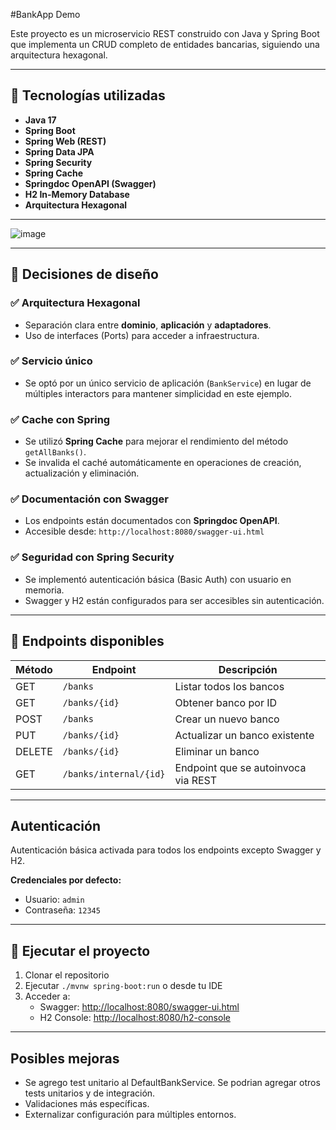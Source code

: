 
#BankApp Demo

Este proyecto es un microservicio REST construido con Java y Spring Boot que implementa un CRUD completo de entidades bancarias, siguiendo una arquitectura hexagonal.

---

## 🔧 Tecnologías utilizadas

- **Java 17**
- **Spring Boot**
- **Spring Web (REST)**
- **Spring Data JPA**
- **Spring Security**
- **Spring Cache**
- **Springdoc OpenAPI (Swagger)**
- **H2 In-Memory Database**
- **Arquitectura Hexagonal**

---
![image](https://github.com/user-attachments/assets/a2c8d2d8-b3b7-436c-8e18-4886d1ef7fd1)


---

## 🧩 Decisiones de diseño

### ✅ Arquitectura Hexagonal
- Separación clara entre **dominio**, **aplicación** y **adaptadores**.
- Uso de interfaces (Ports) para acceder a infraestructura.

### ✅ Servicio único
- Se optó por un único servicio de aplicación (`BankService`) en lugar de múltiples interactors para mantener simplicidad en este ejemplo.

### ✅ Cache con Spring
- Se utilizó **Spring Cache** para mejorar el rendimiento del método `getAllBanks()`.
- Se invalida el caché automáticamente en operaciones de creación, actualización y eliminación.

### ✅ Documentación con Swagger
- Los endpoints están documentados con **Springdoc OpenAPI**.
- Accesible desde: `http://localhost:8080/swagger-ui.html`

### ✅ Seguridad con Spring Security
- Se implementó autenticación básica (Basic Auth) con usuario en memoria.
- Swagger y H2 están configurados para ser accesibles sin autenticación.

---

## 🧪 Endpoints disponibles

| Método | Endpoint               | Descripción                        |
|--------|------------------------|------------------------------------|
| GET    | `/banks`               | Listar todos los bancos            |
| GET    | `/banks/{id}`          | Obtener banco por ID               |
| POST   | `/banks`               | Crear un nuevo banco               |
| PUT    | `/banks/{id}`          | Actualizar un banco existente      |
| DELETE | `/banks/{id}`          | Eliminar un banco                  |
| GET    | `/banks/internal/{id}` | Endpoint que se autoinvoca via REST |

---

## Autenticación

Autenticación básica activada para todos los endpoints excepto Swagger y H2.

**Credenciales por defecto:**

- Usuario: `admin`
- Contraseña: `12345`

---

## 🚀 Ejecutar el proyecto

1. Clonar el repositorio
2. Ejecutar `./mvnw spring-boot:run` o desde tu IDE
3. Acceder a:
   - Swagger: [http://localhost:8080/swagger-ui.html](http://localhost:8080/swagger-ui.html)
   - H2 Console: [http://localhost:8080/h2-console](http://localhost:8080/h2-console)

---

## Posibles mejoras

- Se agrego test unitario al DefaultBankService. Se podrian agregar otros tests unitarios y de integración.
- Validaciones más específicas.
- Externalizar configuración para múltiples entornos.

